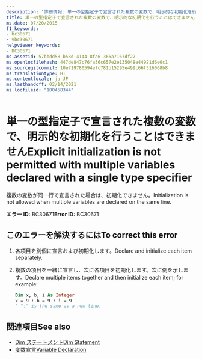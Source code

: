 ```yaml
---
description: '詳細情報: 単一の型指定子で宣言された複数の変数で、明示的な初期化を行うことはできません'
title: 単一の型指定子で宣言された複数の変数で、明示的な初期化を行うことはできません
ms.date: 07/20/2015
f1_keywords:
- bc30671
- vbc30671
helpviewer_keywords:
- BC30671
ms.assetid: 57bbdd58-b58d-4144-8fa6-366a7167df27
ms.openlocfilehash: 447de847c76fa36c657e2e135048e44921d6e0c1
ms.sourcegitcommit: 10e719780594efc781b15295e499c66f316068b8
ms.translationtype: HT
ms.contentlocale: ja-JP
ms.lasthandoff: 02/14/2021
ms.locfileid: "100458344"
---
```

# <a name="explicit-initialization-is-not-permitted-with-multiple-variables-declared-with-a-single-type-specifier"></a><span data-ttu-id="71432-103">単一の型指定子で宣言された複数の変数で、明示的な初期化を行うことはできません</span><span class="sxs-lookup"><span data-stu-id="71432-103">Explicit initialization is not permitted with multiple variables declared with a single type specifier</span></span>

<span data-ttu-id="71432-104">複数の変数が同一行で宣言された場合は、初期化できません。</span><span class="sxs-lookup"><span data-stu-id="71432-104">Initialization is not allowed when multiple variables are declared on the same line.</span></span>

<span data-ttu-id="71432-105">**エラー ID:** BC30671</span><span class="sxs-lookup"><span data-stu-id="71432-105">**Error ID:** BC30671</span></span>

## <a name="to-correct-this-error"></a><span data-ttu-id="71432-106">このエラーを解決するには</span><span class="sxs-lookup"><span data-stu-id="71432-106">To correct this error</span></span>

1. <span data-ttu-id="71432-107">各項目を別個に宣言および初期化します。</span><span class="sxs-lookup"><span data-stu-id="71432-107">Declare and initialize each item separately.</span></span>

2. <span data-ttu-id="71432-108">複数の項目を一緒に宣言し、次に各項目を初期化します。次に例を示します。</span><span class="sxs-lookup"><span data-stu-id="71432-108">Declare multiple items together and then initialize each item; for example:</span></span>

    ```vb
    Dim x, b, i As Integer
    x = 9 : b = 9 : i = 9
    ' ":" is the same as a new line.
    ```

## <a name="see-also"></a><span data-ttu-id="71432-109">関連項目</span><span class="sxs-lookup"><span data-stu-id="71432-109">See also</span></span>

- [<span data-ttu-id="71432-110">Dim ステートメント</span><span class="sxs-lookup"><span data-stu-id="71432-110">Dim Statement</span></span>](../language-reference/statements/dim-statement.md)
- [<span data-ttu-id="71432-111">変数宣言</span><span class="sxs-lookup"><span data-stu-id="71432-111">Variable Declaration</span></span>](../programming-guide/language-features/variables/variable-declaration.md)
